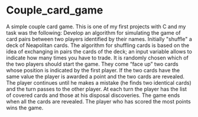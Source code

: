 # Couple_card_game
A simple couple card game. This is one of my first projects with C and my task was the following: Develop an algorithm for simulating the game of card pairs between two players identified by their names. Initially "shuffle" a deck of Neapolitan cards. The algorithm for shuffling cards is based on the idea of exchanging in pairs the cards of the deck; an input variable allows to indicate how many times you have to trade. It is randomly chosen which of the two players should start the game. They come “face up” two cards whose position is indicated by the first player. If the two cards have the same value the player is awarded a point and the two cards are revealed. The player continues until he makes a mistake (he finds two identical cards) and the turn passes to the other player. At each turn the player has the list of covered cards and those at his disposal discoveries. The game ends when all the cards are revealed. The player who has scored the most points wins the game.
